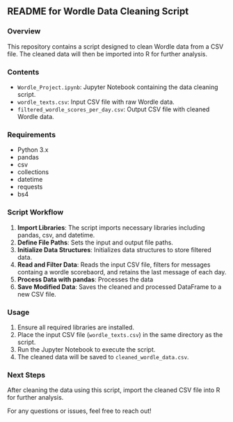 ## README for Wordle Data Cleaning Script

### Overview
This repository contains a script designed to clean Wordle data from a CSV file. The cleaned data will then be imported into R for further analysis.

### Contents
- `Wordle_Project.ipynb`: Jupyter Notebook containing the data cleaning script.
- `wordle_texts.csv`: Input CSV file with raw Wordle data.
- `filtered_wordle_scores_per_day.csv`: Output CSV file with cleaned Wordle data.

### Requirements
- Python 3.x
- pandas
- csv
- collections
- datetime
- requests
- bs4

### Script Workflow
1. **Import Libraries**: The script imports necessary libraries including pandas, csv, and datetime.
2. **Define File Paths**: Sets the input and output file paths.
3. **Initialize Data Structures**: Initializes data structures to store filtered data.
4. **Read and Filter Data**: Reads the input CSV file, filters for messages containg a wordle scorebaord, and retains the last message of each day.
6. **Process Data with pandas**: Processes the data 
7. **Save Modified Data**: Saves the cleaned and processed DataFrame to a new CSV file.

### Usage
1. Ensure all required libraries are installed.
2. Place the input CSV file (`wordle_texts.csv`) in the same directory as the script.
3. Run the Jupyter Notebook to execute the script.
4. The cleaned data will be saved to `cleaned_wordle_data.csv`.

### Next Steps
After cleaning the data using this script, import the cleaned CSV file into R for further analysis.

For any questions or issues, feel free to reach out!
